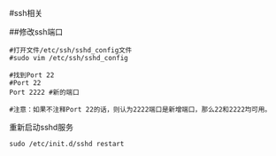 #ssh相关


##修改ssh端口

```
#打开文件/etc/ssh/sshd_config文件  
#sudo vim /etc/ssh/sshd_config 
 
#找到Port 22
#Port 22
Port 2222 #新的端口

#注意：如果不注释Port 22的话，则认为2222端口是新增端口，那么22和2222均可用。
```

重新启动sshd服务  

```
sudo /etc/init.d/sshd restart
```